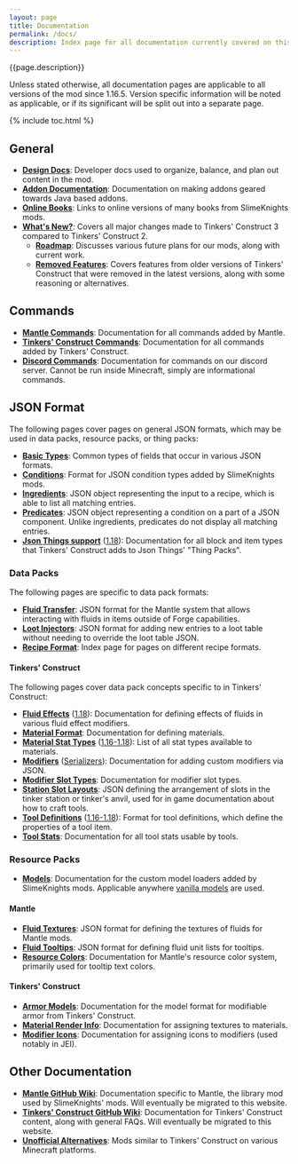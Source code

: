 ```yaml
---
layout: page
title: Documentation
permalink: /docs/
description: Index page for all documentation currently covered on this site. Includes documentation on current and future mod plans, online versions of in game books, data pack and resource pack formats, along with knowledge for addon developers.
---
```


{{page.description}}

Unless stated otherwise, all documentation pages are applicable to all versions of the mod since 1.16.5. Version specific information will be noted as applicable, or if its significant will be split out into a separate page.

{% include toc.html %}

## General

* [**Design Docs**](design): Developer docs used to organize, balance, and plan out content in the mod.
* [**Addon Documentation**](addons): Documentation on making addons geared towards Java based addons.
* [**Online Books**](books): Links to online versions of many books from SlimeKnights mods.
* [**What's New?**](whats-new): Covers all major changes made to Tinkers' Construct 3 compared to Tinkers' Construct 2.
    * [**Roadmap**](roadmap): Discusses various future plans for our mods, along with current work.
    * [**Removed Features**](removed): Covers features from older versions of Tinkers' Construct that were removed in the latest versions, along with some reasoning or alternatives.

## Commands
* [**Mantle Commands**](commands/mantle): Documentation for all commands added by Mantle.
* [**Tinkers' Construct Commands**](commands/tinkers): Documentation for all commands added by Tinkers' Construct.
* [**Discord Commands**](commands/discord): Documentation for commands on our discord server. Cannot be run inside Minecraft, simply are informational commands.

## JSON Format

The following pages cover pages on general JSON formats, which may be used in data packs, resource packs, or thing packs:

* [**Basic Types**](json/basic-types): Common types of fields that occur in various JSON formats.
* [**Conditions**](json/conditions): Format for JSON condition types added by SlimeKnights mods.
* [**Ingredients**](json/ingredients): JSON object representing the input to a recipe, which is able to list all matching entries.
* [**Predicates**](json/predicates): JSON object representing a condition on a part of a JSON component. Unlike ingredients, predicates do not display all matching entries.
* [**Json Things support**](json/json-things) ([1.18](json/json-things/1.18)): Documentation for all block and item types that Tinkers' Construct adds to Json Things' "Thing Packs".

### Data Packs

The following pages are specific to data pack formats:

* [**Fluid Transfer**](json/fluid-transfer): JSON format for the Mantle system that allows interacting with fluids in items outside of Forge capabilities.
* [**Loot Injectors**](json/loot-injectors): JSON format for adding new entries to a loot table without needing to override the loot table JSON.
* [**Recipe Format**](json/recipes): Index page for pages on different recipe formats.

#### Tinkers' Construct

The following pages cover data pack concepts specific to in Tinkers' Construct:

* [**Fluid Effects**](json/fluid-effects) ([1.18](json/fluid-effects/1.18)): Documentation for defining effects of fluids in various fluid effect modifiers.
* [**Material Format**](json/materials): Documentation for defining materials.
* [**Material Stat Types**](json/stat-types) ([1.16-1.18](json/stat-types/1.18)): List of all stat types available to materials.
* [**Modifiers**](json/modifiers) ([Serializers](json/modifiers/serializers)): Documentation for adding custom modifiers via JSON.
* [**Modifier Slot Types**](json/slot-types): Documentation for modifier slot types.
* [**Station Slot Layouts**](json/slot-layouts): JSON defining the arrangement of slots in the tinker station or tinker's anvil, used for in game documentation about how to craft tools.
* [**Tool Definitions**](json/tool-definitions) ([1.16-1.18](json/tool-definitions/1.18)): Format for tool definitions, which define the properties of a tool item.
* [**Tool Stats**](json/tool-stats): Documentation for all tool stats usable by tools.

### Resource Packs

* [**Models**](json/models): Documentation for the custom model loaders added by SlimeKnights mods. Applicable anywhere [vanilla models](https://minecraft.wiki/w/Model) are used.

#### Mantle

* [**Fluid Textures**](json/fluid-textures): JSON format for defining the textures of fluids for Mantle mods.
* [**Fluid Tooltips**](json/fluid-tooltips): JSON format for defining fluid unit lists for tooltips.
* [**Resource Colors**](json/colors): Documentation for Mantle's resource color system, primarily used for tooltip text colors.

#### Tinkers' Construct

* [**Armor Models**](json/armor-models): Documentation for the model format for modifiable armor from Tinkers' Construct.
* [**Material Render Info**](json/material-render-info): Documentation for assigning textures to materials.
* [**Modifier Icons**](json/modifier-icons): Documentation for assigning icons to modifiers (used notably in JEI).

## Other Documentation

* [**Mantle GitHub Wiki**](https://github.com/SlimeKnights/Mantle/wiki): Documentation specific to Mantle, the library mod used by SlimeKnights' mods. Will eventually be migrated to this website.
* [**Tinkers' Construct GitHub Wiki**](https://github.com/SlimeKnights/TinkersConstruct/wiki): Documentation for Tinkers' Construct content, along with general FAQs. Will eventually be migrated to this website.
* [**Unofficial Alternatives**](https://docs.google.com/spreadsheets/d/1gOxPm37wu8Y9vVewNYv8JAxfkPQmkUfvnSjsk_sMiBo/edit?usp=sharing): Mods similar to Tinkers' Construct on various Minecraft platforms.